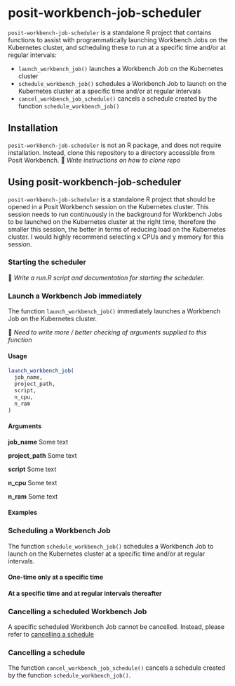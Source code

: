 # posit-workbench-job-scheduler

`posit-workbench-job-scheduler` is a standalone R project that contains functions to assist with programmatically launching Workbench Jobs on the Kubernetes cluster, and scheduling these to run at a specific time and/or at regular intervals:

* `launch_workbench_job()` launches a Workbench Job on the Kubernetes cluster
* `schedule_workbench_job()` schedules a Workbench Job to launch on the Kubernetes cluster at a specific time and/or at regular intervals
* `cancel_workbench_job_schedule()` cancels a schedule created by the function `schedule_workbench_job()`

## Installation

`posit-workbench-job-scheduler` is not an R package, and does not require installation.  Instead, clone this repository to a directory accessible from Posit Workbench. :memo: _Write instructions on how to clone repo_

## Using posit-workbench-job-scheduler

`posit-workbench-job-scheduler` is a standalone R project that should be opened in a Posit Workbench session on the Kubernetes cluster.  This session needs to run continuously in the background for Workbench Jobs to be launched on the Kubernetes cluster at the right time, therefore the smaller this session, the better in terms of reducing load on the Kubernetes cluster.  I would highly recommend selecting x CPUs and y memory for this session.

### Starting the scheduler

:memo: _Write a run.R script and documentation for starting the scheduler._

### Launch a Workbench Job immediately

The function `launch_workbench_job()` immediately launches a Workbench Job on the Kubernetes cluster.

:memo: _Need to write more / better checking of arguments supplied to this function_

#### Usage

```R
launch_workbench_job(
  job_name,
  project_path,
  script,
  n_cpu,
  n_ram
)
```

#### Arguments

**job_name**
  Some text

**project_path**
  Some text

**script**
  Some text

**n_cpu**
  Some text

**n_ram**
  Some text

#### Examples

### Scheduling a Workbench Job

The function `schedule_workbench_job()` schedules a Workbench Job to launch on the Kubernetes cluster at a specific time and/or at regular intervals.



#### One-time only at a specific time



#### At a specific time and at regular intervals thereafter


### Cancelling a scheduled Workbench Job

A specific scheduled Workbench Job cannot be cancelled.  Instead, please refer to [cancelling a schedule](#cancelling-a-schedule)

### Cancelling a schedule

The function `cancel_workbench_job_schedule()` cancels a schedule created by the function `schedule_workbench_job()`.
